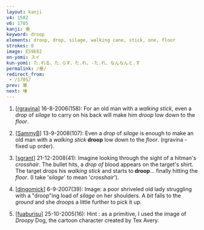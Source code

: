```yaml
---
layout: kanji
v4: 1582
v6: 1705
kanji: 垂
keyword: droop
elements: droop, drop, silage, walking cane, stick, one, floor
strokes: 8
image: E59E82
on-yomi: スイ
kun-yomi: た.れる、た.らす、た.れ、-た.れ、なんなんと.す
permalink: /垂/
redirect_from:
 - /1705/
prev: 華
next: 唾
---
```


1) [<a href="http://kanji.koohii.com/profile/rgravina">rgravina</a>] 16-8-2006(158): For an old man with a <em>walking stick</em>, even a <em>drop</em> of <em>silage</em> to carry on his back will make him <em>droop</em> low down to the <em>floor</em>.

2) [<a href="http://kanji.koohii.com/profile/SammyB">SammyB</a>] 13-9-2008(107): Even a <em>drop</em> of <em>silage</em> is enough to make an old man with a <em>walking stick</em><strong> droop</strong> low down to the <em>floor</em>. (rgravina - fixed up order).

3) [<a href="http://kanji.koohii.com/profile/sgrant">sgrant</a>] 21-12-2008(41): Imagine looking through the sight of a hitman&#039;s <em>crosshair</em>. The bullet hits, a <em>drop of</em> blood appears on the target&#039;s shirt. The target drops his <em>walking stick</em> and starts to<strong> droop</strong>... finally hitting the <em>floor</em>. (I take &#039;<em>silage</em>&#039; to mean &#039;<em>crosshair</em>&#039;).

4) [<a href="http://kanji.koohii.com/profile/dingomick">dingomick</a>] 6-9-2007(39): Image: a poor shriveled old lady struggling with a &quot;droop&quot;ing load of <em>silage</em> on her shoulders. A <em>bit</em> falls to the <em>ground</em> and she <em>droop</em>s a little further to pick it up.

5) [<a href="http://kanji.koohii.com/profile/fuaburisu">fuaburisu</a>] 25-10-2005(16): Hint : as a primitive, I used the image of <em>Droopy</em> Dog, the cartoon character created by Tex Avery.

